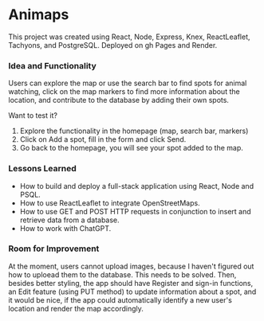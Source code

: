 # Animaps

This project was created using React, Node, Express, Knex, ReactLeaflet, Tachyons, and PostgreSQL. Deployed on gh Pages and Render. 

### Idea and Functionality

Users can explore the map or use the search bar to find spots for animal watching, click on the map markers to find more information about the location, and contribute to the database by adding their own spots.

Want to test it?

1. Explore the functionality in the homepage (map, search bar, markers)
2. Click on Add a spot, fill in the form and click Send. 
3. Go back to the homepage, you will see your spot added to the map. 

### Lessons Learned

* How to build and deploy a full-stack application using React, Node and PSQL. 
* How to use ReactLeaflet to integrate OpenStreetMaps. 
* How to use GET and POST HTTP requests in conjunction to insert and retrieve data from a database.
* How to work with ChatGPT.

### Room for Improvement

At the moment, users cannot upload images, because I haven't figured out how to uploead them to the database. This needs to be solved. Then, besides better styling, the app should have Register and sign-in functions, an Edit feature (using PUT method) to update information about a spot, and it would be nice, if the app could automatically identify a new user's location and render the map accordingly. 
